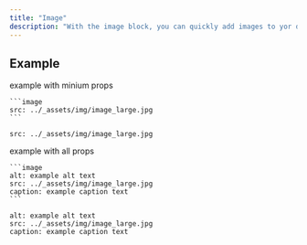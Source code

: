 ```yaml
---
title: "Image"
description: "With the image block, you can quickly add images to yor documentation. For example to show and define illustrations."
---
```


##  Example
example with minium props
````
```image
src: ../_assets/img/image_large.jpg
```
````

```image
src: ../_assets/img/image_large.jpg
```


example with all props
````
```image
alt: example alt text
src: ../_assets/img/image_large.jpg
caption: example caption text
```
````

```image
alt: example alt text
src: ../_assets/img/image_large.jpg
caption: example caption text
```